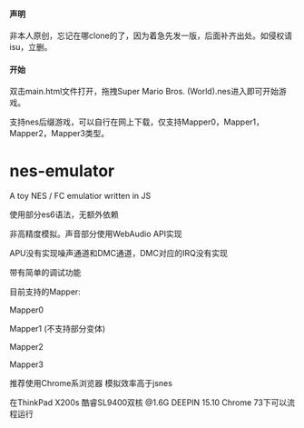 #### 声明

非本人原创，忘记在哪clone的了，因为着急先发一版，后面补齐出处。如侵权请isu，立删。

#### 开始

双击main.html文件打开，拖拽Super Mario Bros. (World).nes进入即可开始游戏。

支持nes后缀游戏，可以自行在网上下载，仅支持Mapper0，Mapper1，Mapper2，Mapper3类型。

# nes-emulator
A toy NES / FC emulatior written in JS

使用部分es6语法，无额外依赖

非高精度模拟。声音部分使用WebAudio API实现

APU没有实现噪声通道和DMC通道，DMC对应的IRQ没有实现

带有简单的调试功能


目前支持的Mapper:

Mapper0

Mapper1 (不支持部分变体)

Mapper2

Mapper3

推荐使用Chrome系浏览器
模拟效率高于jsnes

在ThinkPad X200s 酷睿SL9400双核 @1.6G DEEPIN 15.10 Chrome 73下可以流程运行
